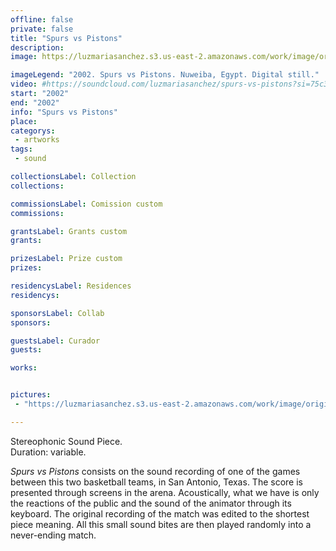 ```yaml
---
offline: false
private: false
title: "Spurs vs Pistons"
description: 
image: https://luzmariasanchez.s3.us-east-2.amazonaws.com/work/image/original/svsp_icon-140x140.jpg

imageLegend: "2002. Spurs vs Pistons. Nuweiba, Egypt. Digital still."
video: #https://soundcloud.com/luzmariasanchez/spurs-vs-pistons?si=75c35ad8e2174235b2b30205e17183c8&utm_source=clipboard&utm_medium=text&utm_campaign=social_sharing
start: "2002"
end: "2002"
info: "Spurs vs Pistons"
place: 
categorys:
 - artworks
tags:
 - sound

collectionsLabel: Collection
collections:

commissionsLabel: Comission custom
commissions:

grantsLabel: Grants custom
grants:

prizesLabel: Prize custom
prizes:

residencysLabel: Residences
residencys:

sponsorsLabel: Collab
sponsors:

guestsLabel: Curador
guests:

works:


pictures:
 - "https://luzmariasanchez.s3.us-east-2.amazonaws.com/work/image/original/svsp_icon-140x140.jpg | 2002. Spurs vs Pistons. Nuweiba, Egypt. Digital still."

---
```


Stereophonic Sound Piece. \
Duration: variable.


*Spurs vs Pistons* consists on the sound recording of one of the games between this two basketball teams, in San Antonio, Texas. The score is presented through screens in the arena. Acoustically, what we have is only the reactions of the public and the sound of the animator through its keyboard. The original recording of the match was edited to the shortest piece meaning. All this small sound bites are then played randomly into a never-ending match.

